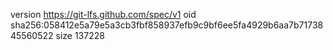 version https://git-lfs.github.com/spec/v1
oid sha256:058412e5a79e5a3cb3fbf858937efb9c9bf6ee5fa4929b6aa7b7173845560522
size 137228
